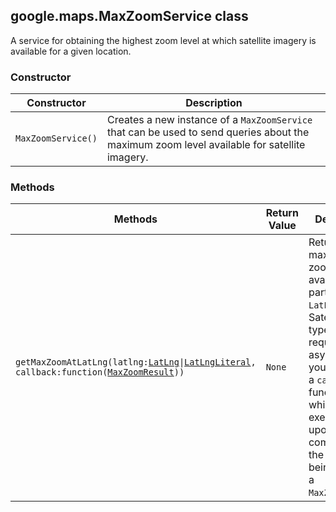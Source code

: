 <h2 id="MaxZoomService">
google.maps.MaxZoomService
class
</h2><p>A service for obtaining the highest zoom level at which satellite imagery is available for a given location.</p><h3>Constructor</h3><table summary="class MaxZoomService - Constructor" width="100%">
<thead>
<tr><th>Constructor</th>
<th>Description</th>
</tr></thead>
<tbody>
<tr>
<td><code>MaxZoomService()</code></td>
<td>Creates a new instance of a <code>MaxZoomService</code> that can be used to send queries about the maximum zoom level available for satellite imagery.</td>
</tr>
</tbody>
</table><h3>Methods</h3><table summary="class MaxZoomService - Methods" width="100%">
<thead>
<tr><th>Methods</th>
<th>Return Value</th>
<th>Description</th>
</tr></thead>
<tbody>
<tr>
<td><code>getMaxZoomAtLatLng(latlng:<a href="https://github.com/amenadiel/google-maps-documentation/blob/master/docs/google.maps.LatLng.md">LatLng</a>|<a href="https://github.com/amenadiel/google-maps-documentation/blob/master/docs/google.maps.LatLngLiteral.md">LatLngLiteral</a>, callback:function(<a href="https://github.com/amenadiel/google-maps-documentation/blob/master/docs/google.maps.MaxZoomResult.md">MaxZoomResult</a>))</code></td>
<td><code>None</code></td>
<td>Returns the maximum zoom level available at a particular <code>LatLng</code> for the Satellite map type. As this request is asynchronous, you must pass a <code>callback</code> function which will be executed upon completion of the request, being passed a <code>MaxZoomResult</code>.</td>
</tr>
</tbody>
</table>